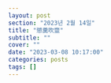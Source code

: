 ```yaml
---
layout: post
section: "2023년 2월 14일"
title: "懲羹吹韲"
subtitle: ""
cover: ""
date: "2023-03-08 10:17:00"
categories: posts
tags: []
---
```

